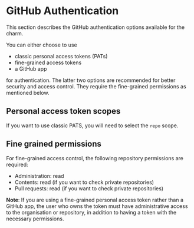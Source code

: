 # GitHub Authentication

This section describes the GitHub authentication options available for the charm.

You can either choose to use

- classic personal access tokens (PATs)
- fine-grained access tokens
- a GitHub app

for authentication. The latter two options are recommended for better security and access control.
They require the fine-grained permissions as mentioned below.


## Personal access token scopes

If you want to use classic PATS, you will need to select the `repo` scope.

## Fine grained permissions

For fine-grained access control, the following repository permissions are required:

- Administration: read
- Contents: read (if you want to check private repositories)
- Pull requests: read (if you want to check private repositories)


**Note**:  If you are using a fine-grained personal access token rather than a GitHub app,
the user who owns the token must have administrative access to the organisation or repository,
in addition to having a token with the necessary permissions.
